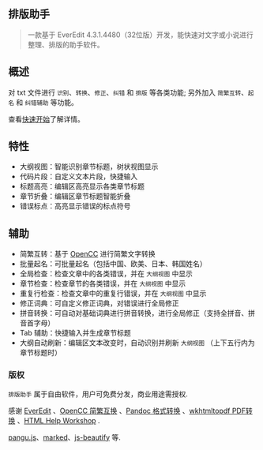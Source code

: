 ## 排版助手

> 一款基于 EverEdit 4.3.1.4480（32位版）开发，能快速对文字或小说进行整理、排版的助手软件。

## 概述

对 txt 文件进行 `识别`、`转换`、`修正`、`纠错` 和 `排版` 等各类功能;
另外加入 `简繁互转`、`起名` 和 `纠错辅助` 等功能。

查看[快速开始](quickstart.md)了解详情。

## 特性

- 大纲视图：智能识别章节标题，树状视图显示
- 代码片段：自定义文本片段，快捷输入
- 标题高亮：编辑区高亮显示各类章节标题
- 章节折叠：编辑区章节标题智能折叠
- 错误标点：高亮显示错误的标点符号

## 辅助

- 简繁互转：基于 [OpenCC](http://opencc.byvoid.com/) 进行简繁文字转换
- 批量起名：可批量起名（包括中国、欧美、日本、韩国姓名）
- 全局检查：检查文章中的各类错误，并在 `大纲视图` 中显示
- 章节检查：检查章节的各类错误，并在 `大纲视图` 中显示
- 重复行检查：检查文章中的重复行错误，并在 `大纲视图` 中显示
- 修正词典：可自定义修正词典，对错误进行全局修正
- 拼音转换：可自动对基础词典进行拼音转换，进行全局修正（支持全拼音、拼音首字母）
- Tab 辅助：快捷输入并生成章节标题
- 大纲自动刷新：编辑区文本改变时，自动识别并刷新 `大纲视图` （上下五行内为章节标题时）

### 版权

`排版助手` 属于自由软件，用户可免费分发，商业用途需授权.

感谢 [EverEdit](http://www.everedit.cn/) 、[OpenCC 简繁互换](http://opencc.byvoid.com/) 、[Pandoc 格式转换](http://www.pandoc.org/) 、[wkhtmltopdf PDF转换](https://wkhtmltopdf.org/) 、[HTML Help Workshop](https://msdn.microsoft.com/en-us/library/windows/desktop/ms669985&#40;v=vs.85&#41;.aspx) .

[pangu.js](https://github.com/vinta/pangu.js)、[marked](https://github.com/markedjs/marked)、[js-beautify](https://github.com/beautify-web/js-beautify) 等.